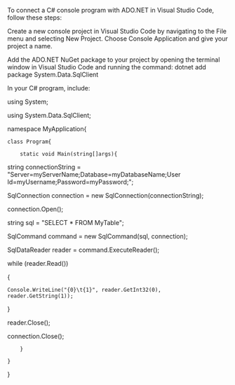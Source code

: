 To connect a C# console program with ADO.NET in Visual Studio Code, follow these steps:

Create a new console project in Visual Studio Code by navigating to the File menu and selecting New Project. Choose Console Application and give your project a name.

Add the ADO.NET NuGet package to your project by opening the terminal window in Visual Studio Code and running the command: dotnet add package System.Data.SqlClient

In your C# program, include:

using System;

using System.Data.SqlClient;

namespace MyApplication{

    class Program{
    
        static void Main(string[]args){
        
string connectionString = "Server=myServerName;Database=myDatabaseName;User Id=myUsername;Password=myPassword;";

SqlConnection connection = new SqlConnection(connectionString);

connection.Open();

string sql = "SELECT * FROM MyTable";

SqlCommand command = new SqlCommand(sql, connection);

SqlDataReader reader = command.ExecuteReader();

while (reader.Read())

{

    Console.WriteLine("{0}\t{1}", reader.GetInt32(0), reader.GetString(1));
    
}

reader.Close();

connection.Close();

        }
        
    }
    
}
